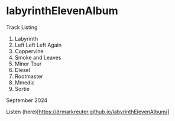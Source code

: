 # labyrinthElevenAlbum

Track Listing
1. Labyrinth
2. Left Left Left Again
3. Coppervine
4. Smoke and Leaves
5. Minor Tour
6. Diesel
7. Rootmaster
8. Mmedic
9. Sortie

September 2024

Listen (here)[https://drmarkreuter.github.io/labyrinthElevenAlbum/]
